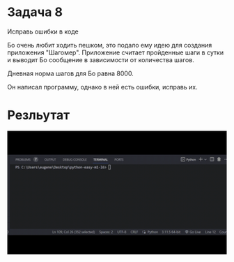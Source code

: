 # Задача 8

Исправь ошибки в коде

Бо очень любит ходить пешком, это подало ему идею для создания приложения "Шагомер". Приложение считает пройденные шаги в сутки и выводит Бо сообщение в зависимости от количества шагов.

Дневная норма шагов для Бо равна 8000.

Он написал программу, однако в ней есть ошибки, исправь их.

# Резльутат

![1698395534291](image/task/1698395534291.png)
